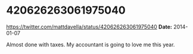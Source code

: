 # 420626263061975040
https://twitter.com/mattdavella/status/420626263061975040
**Date:** 2014-01-07

Almost done with taxes. My accountant is going to love me this year.
